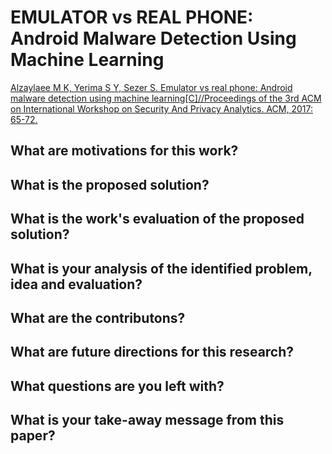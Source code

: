 # EMULATOR vs REAL PHONE: Android Malware Detection Using Machine Learning

[Alzaylaee M K, Yerima S Y, Sezer S. Emulator vs real phone: Android malware detection using machine learning[C]//Proceedings of the 3rd ACM on International Workshop on Security And Privacy Analytics. ACM, 2017: 65-72.](https://arxiv.org/pdf/1703.10926.pdf)

## What are motivations for this work?
## What is the proposed solution?
## What is the work's evaluation of the proposed solution?
## What is your analysis of the identified problem, idea and evaluation?
## What are the contributons?
## What are future directions for this research?
## What questions are you left with?
## What is your take-away message from this paper?
